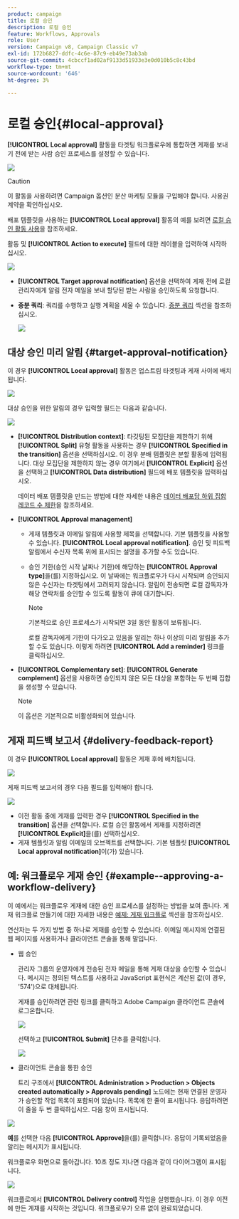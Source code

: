 ```yaml
---
product: campaign
title: 로컬 승인
description: 로컬 승인
feature: Workflows, Approvals
role: User
version: Campaign v8, Campaign Classic v7
exl-id: 172b6827-ddfc-4c6e-87c9-eb49e73ab3ab
source-git-commit: 4cbccf1ad02af9133d51933e3e0d010b5c8c43bd
workflow-type: tm+mt
source-wordcount: '646'
ht-degree: 3%

---
```


# 로컬 승인{#local-approval}

**[!UICONTROL Local approval]** 활동을 타겟팅 워크플로우에 통합하면 게재를 보내기 전에 받는 사람 승인 프로세스를 설정할 수 있습니다.

![](assets/local_validation_0.png)

>[!CAUTION]
>
>이 활동을 사용하려면 Campaign 옵션인 분산 마케팅 모듈을 구입해야 합니다. 사용권 계약을 확인하십시오.

배포 템플릿을 사용하는 **[!UICONTROL Local approval]** 활동의 예를 보려면 [로컬 승인 활동 사용](local-approval-activity.md)을 참조하세요.

활동 및 **[!UICONTROL Action to execute]** 필드에 대한 레이블을 입력하여 시작하십시오.

![](assets/local_validation_1.png)

* **[!UICONTROL Target approval notification]** 옵션을 선택하여 게재 전에 로컬 관리자에게 알림 전자 메일을 보내 할당된 받는 사람을 승인하도록 요청합니다.

* **증분 쿼리**: 쿼리를 수행하고 실행 계획을 세울 수 있습니다. [증분 쿼리](incremental-query.md) 섹션을 참조하십시오.

  ![](assets/local_validation_intro_3.png)

## 대상 승인 미리 알림 {#target-approval-notification}

이 경우 **[!UICONTROL Local approval]** 활동은 업스트림 타겟팅과 게재 사이에 배치됩니다.

![](assets/local_validation_2.png)

대상 승인을 위한 알림의 경우 입력할 필드는 다음과 같습니다.

![](assets/local_validation_3.png)

* **[!UICONTROL Distribution context]**: 타깃팅된 모집단을 제한하기 위해 **[!UICONTROL Split]** 유형 활동을 사용하는 경우 **[!UICONTROL Specified in the transition]** 옵션을 선택하십시오. 이 경우 분배 템플릿은 분할 활동에 입력됩니다. 대상 모집단을 제한하지 않는 경우 여기에서 **[!UICONTROL Explicit]** 옵션을 선택하고 **[!UICONTROL Data distribution]** 필드에 배포 템플릿을 입력하십시오.

  데이터 배포 템플릿을 만드는 방법에 대한 자세한 내용은 [데이터 배포당 하위 집합 레코드 수 제한](split.md#limiting-the-number-of-subset-records-per-data-distribution)을 참조하세요.

* **[!UICONTROL Approval management]**

   * 게재 템플릿과 이메일 알림에 사용할 제목을 선택합니다. 기본 템플릿을 사용할 수 있습니다. **[!UICONTROL Local approval notification]**. 승인 및 피드백 알림에서 수신자 목록 위에 표시되는 설명을 추가할 수도 있습니다.
   * 승인 기한(승인 시작 날짜나 기한)에 해당하는 **[!UICONTROL Approval type]**&#x200B;을(를) 지정하십시오. 이 날짜에는 워크플로우가 다시 시작되며 승인되지 않은 수신자는 타겟팅에서 고려되지 않습니다. 알림이 전송되면 로컬 감독자가 해당 연락처를 승인할 수 있도록 활동이 큐에 대기합니다.

     >[!NOTE]
     >
     >기본적으로 승인 프로세스가 시작되면 3일 동안 활동이 보류됩니다.

     로컬 감독자에게 기한이 다가오고 있음을 알리는 하나 이상의 미리 알림을 추가할 수도 있습니다. 이렇게 하려면 **[!UICONTROL Add a reminder]** 링크를 클릭하십시오.

* **[!UICONTROL Complementary set]**: **[!UICONTROL Generate complement]** 옵션을 사용하면 승인되지 않은 모든 대상을 포함하는 두 번째 집합을 생성할 수 있습니다.

  >[!NOTE]
  >
  >이 옵션은 기본적으로 비활성화되어 있습니다.

## 게재 피드백 보고서 {#delivery-feedback-report}

이 경우 **[!UICONTROL Local approval]** 활동은 게재 후에 배치됩니다.

![](assets/local_validation_4.png)

게재 피드백 보고서의 경우 다음 필드를 입력해야 합니다.

![](assets/local_validation_workflow_4.png)

* 이전 활동 중에 게재를 입력한 경우 **[!UICONTROL Specified in the transition]** 옵션을 선택합니다. 로컬 승인 활동에서 게재를 지정하려면 **[!UICONTROL Explicit]**&#x200B;을(를) 선택하십시오.
* 게재 템플릿과 알림 이메일의 오브젝트를 선택합니다. 기본 템플릿 **[!UICONTROL Local approval notification]**&#x200B;이(가) 있습니다.

## 예: 워크플로우 게재 승인 {#example--approving-a-workflow-delivery}

이 예에서는 워크플로우 게재에 대한 승인 프로세스를 설정하는 방법을 보여 줍니다. 게재 워크플로 만들기에 대한 자세한 내용은 [예제: 게재 워크플로](delivery.md#example--delivery-workflow) 섹션을 참조하십시오.

연산자는 두 가지 방법 중 하나로 게재를 승인할 수 있습니다. 이메일 메시지에 연결된 웹 페이지를 사용하거나 클라이언트 콘솔을 통해 말입니다.

* 웹 승인

  관리자 그룹의 운영자에게 전송된 전자 메일을 통해 게재 대상을 승인할 수 있습니다. 메시지는 정의된 텍스트를 사용하고 JavaScript 표현식은 계산된 값(이 경우, &#39;574&#39;)으로 대체됩니다.

  게재를 승인하려면 관련 링크를 클릭하고 Adobe Campaign 클라이언트 콘솔에 로그온합니다.

  ![](assets/new-workflow-valid-webaccess.png)

  선택하고 **[!UICONTROL Submit]** 단추를 클릭합니다.

  ![](assets/new-workflow-valid-webaccess-confirm.png)

* 클라이언트 콘솔을 통한 승인

  트리 구조에서 **[!UICONTROL Administration > Production > Objects created automatically > Approvals pending]** 노드에는 현재 연결된 운영자가 승인할 작업 목록이 포함되어 있습니다. 목록에 한 줄이 표시됩니다. 응답하려면 이 줄을 두 번 클릭하십시오. 다음 창이 표시됩니다.

![](assets/new-workflow-7.png)

**예**&#x200B;를 선택한 다음 **[!UICONTROL Approve]**&#x200B;을(를) 클릭합니다. 응답이 기록되었음을 알리는 메시지가 표시됩니다.

워크플로우 화면으로 돌아갑니다. 10초 정도 지나면 다음과 같이 다이어그램이 표시됩니다.

![](assets/new-workflow-8.png)

워크플로에서 **[!UICONTROL Delivery control]** 작업을 실행했습니다. 이 경우 이전에 만든 게재를 시작하는 것입니다. 워크플로우가 오류 없이 완료되었습니다.
